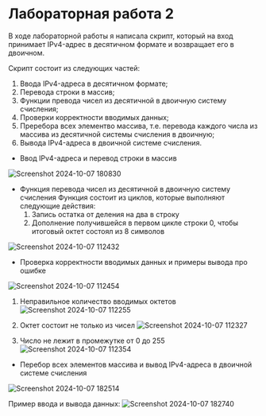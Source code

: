 # Лабораторная работа 2

В ходе лабораторной работы я написала скрипт, который на вход принимает IPv4-адрес в десятичном формате и возвращает его в двоичном.

Скрипт состоит из следующих частей:
1. Ввода IPv4-адреса в десятичном формате;
2. Перевода строки в массив;
3. Функции превода чисел из десятичной в двоичную систему счисления;
4. Проверки корректности вводимых данных;
5. Преребора всех элементво массива, т.е. перевода каждого числа из массива из десятичной системы счисления в двоичную;
6. Вывода IPv4-адреса в двоичной системе счисления.

* Ввод IPv4-адреса и перевод строки в массив

![Screenshot 2024-10-07 180830](https://github.com/user-attachments/assets/8ed6c35f-b02e-4ced-82f1-1d90ede2ceec)

* Функция перевода чисел из десятичной в двоичную систему счисления
  Функция состоит из циклов, которые выполняют следующие действия:
  1. Запись остатка от деления на два в строку
  2. Дополнение получившейся в первом цикле строки 0, чтобы итоговый октет состоял из 8 символов

![Screenshot 2024-10-07 112432](https://github.com/user-attachments/assets/df0e5c63-194e-4a6f-b670-0468df61641b)

* Проверка корректности вводимых данных и примеры вывода про ошибке

![Screenshot 2024-10-07 112454](https://github.com/user-attachments/assets/5e5ed9ce-6ccc-4e5f-8d74-36878c83985e)

1. Неправильное количество вводимых октетов ![Screenshot 2024-10-07 112255](https://github.com/user-attachments/assets/85549062-5fbc-4b82-89a9-f3d9c46e82f4)

2. Октет состоит не только из чисел ![Screenshot 2024-10-07 112327](https://github.com/user-attachments/assets/462b22dd-6f26-4833-8eda-82a729a3966c)

3. Число не лежит в промежутке от 0 до 255 ![Screenshot 2024-10-07 112354](https://github.com/user-attachments/assets/84f8bd1c-8f09-4953-a6d0-d2c6555f300b)

* Перебор всех элементов массива и вывод IPv4-адреса в двоичной системе счисления

![Screenshot 2024-10-07 182514](https://github.com/user-attachments/assets/d6855ee8-bc76-4b4b-94f3-4a6148a54784)

Пример ввода и вывода данных:
![Screenshot 2024-10-07 182740](https://github.com/user-attachments/assets/76a508a5-e53f-4618-adc4-46142a65f0f3)




